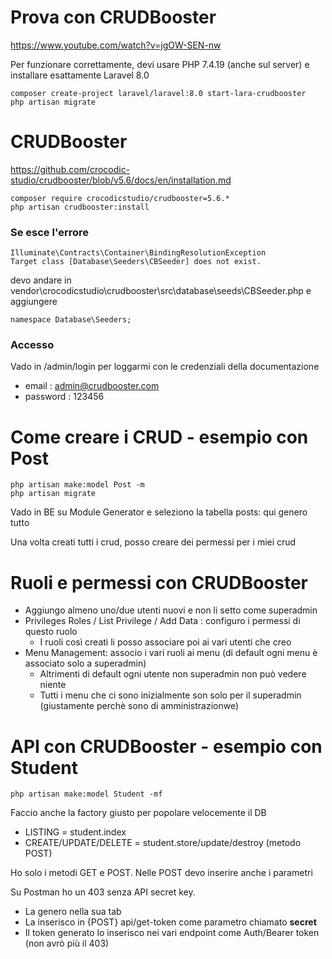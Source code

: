 # Prova con CRUDBooster
https://www.youtube.com/watch?v=jgOW-SEN-nw

Per funzionare correttamente, devi usare PHP 7.4.19 (anche sul server) e installare esattamente Laravel 8.0

    composer create-project laravel/laravel:8.0 start-lara-crudbooster
    php artisan migrate

# CRUDBooster
https://github.com/crocodic-studio/crudbooster/blob/v5.6/docs/en/installation.md

    composer require crocodicstudio/crudbooster=5.6.*
    php artisan crudbooster:install

### Se esce l'errore

    Illuminate\Contracts\Container\BindingResolutionException
    Target class [Database\Seeders\CBSeeder] does not exist.

devo andare in vendor\crocodicstudio\crudbooster\src\database\seeds\CBSeeder.php e aggiungere

    namespace Database\Seeders;

### Accesso
Vado in /admin/login per loggarmi con le credenziali della documentazione
- email : admin@crudbooster.com
- password : 123456

# Come creare i CRUD - esempio con Post

    php artisan make:model Post -m
    php artisan migrate

Vado in BE su Module Generator e seleziono la tabella posts: qui genero tutto

Una volta creati tutti i crud, posso creare dei permessi per i miei crud

# Ruoli e permessi con CRUDBooster

- Aggiungo almeno uno/due utenti nuovi e non li setto come superadmin
- Privileges Roles / List Privilege / Add Data : configuro i permessi di questo ruolo
  - I ruoli così creati li posso associare poi ai vari utenti che creo 
- Menu Management: associo i vari ruoli ai menu (di default ogni menu è associato solo a superadmin)
  - Altrimenti di default ogni utente non superadmin non può vedere niente
  - Tutti i menu che ci sono inizialmente son solo per il superadmin (giustamente perchè sono di amministrazionwe)

# API con CRUDBooster - esempio con Student

    php artisan make:model Student -mf

Faccio anche la factory giusto per popolare velocemente il DB
- LISTING = student.index
- CREATE/UPDATE/DELETE = student.store/update/destroy (metodo POST)

Ho solo i metodi GET e POST. Nelle POST devo inserire anche i parametri

Su Postman ho un 403 senza API secret key.
- La genero nella sua tab
- La inserisco in {POST} api/get-token come parametro chiamato **secret**
- Il token generato lo inserisco nei vari endpoint come Auth/Bearer token (non avrò più il 403)
